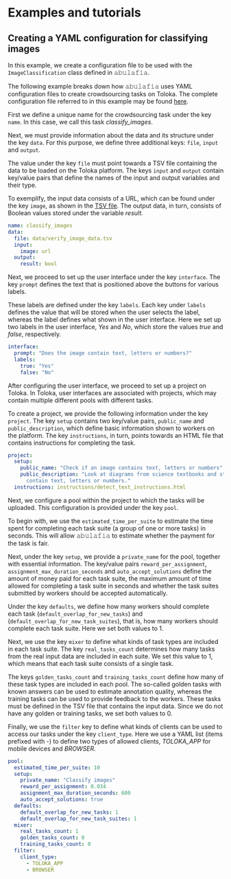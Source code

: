 # Examples and tutorials

## Creating a YAML configuration for classifying images

In this example, we create a configuration file to be used with the `ImageClassification` class defined in 𝚊𝚋𝚞𝚕𝚊𝚏𝚒𝚊.

The following example breaks down how 𝚊𝚋𝚞𝚕𝚊𝚏𝚒𝚊 uses YAML configuration files to create crowdsourcing tasks on Toloka. The complete configuration file referred to in this example may be found [here](config/classify_image.yaml).

First we define a unique name for the crowdsourcing task under the key `name`. In this case, we call this task *classify_images*.

Next, we must provide information about the data and its structure under the key `data`. For this purpose, we define three additional keys: `file`, `input` and `output`. 

The value under the key `file` must point towards a TSV file containing the data to be loaded on the Toloka platform. The keys `input` and `output` contain key/value pairs that define the names of the input and output variables and their type. 

To exemplify, the input data consists of a URL, which can be found under the key `image`, as shown in the [TSV file](data/verify_image_data.tsv). The output data, in turn, consists of Boolean values stored under the variable *result*.

```yaml
name: classify_images
data:
  file: data/verify_image_data.tsv
  input:
    image: url                    
  output:
    result: bool
```

Next, we proceed to set up the user interface under the key `interface`. The key `prompt` defines the text that is positioned above the buttons for various labels. 

These labels are defined under the key `labels`. Each key under `labels` defines the value that will be stored when the user selects the label, whereas the label defines what shown in the user interface. Here we set up two labels in the user interface, *Yes* and *No*, which store the values *true* and *false*, respectively.

```yaml
interface:
  prompt: "Does the image contain text, letters or numbers?"
  labels:
    true: "Yes"
    false: "No" 
```

After configuring the user interface, we proceed to set up a project on Toloka. In Toloka, user interfaces are associated with projects, which may contain multiple different pools with different tasks.

To create a project, we provide the following information under the key `project`. The key `setup` contains two key/value pairs, `public_name` and `public_description`, which define basic information shown to workers on the platform. The key `instructions`, in turn, points towards an HTML file that contains instructions for completing the task. 

```yaml
project:
  setup:
    public_name: "Check if an image contains text, letters or numbers"
    public_description: "Look at diagrams from science textbooks and state if they
      contain text, letters or numbers."
  instructions: instructions/detect_text_instructions.html
```

Next, we configure a pool within the project to which the tasks will be uploaded. This configuration is provided under the key `pool`.

To begin with, we use the `estimated_time_per_suite` to estimate the time spent for completing each task suite (a group of one or more tasks) in seconds. This will allow 𝚊𝚋𝚞𝚕𝚊𝚏𝚒𝚊 to estimate whether the payment for the task is fair.

Next, under the key `setup`, we provide a `private_name` for the pool, together with essential information. The key/value pairs `reward_per_assignment`, `assignment_max_duration_seconds` and `auto_accept_solutions` define the amount of money paid for each task suite, the maximum amount of time allowed for completing a task suite in seconds and whether the task suites submitted by workers should be accepted automatically.

Under the key `defaults`, we define how many workers should complete each task (`default_overlap_for_new_tasks`) and (`default_overlap_for_new_task_suites`), that is, how many workers should complete each task suite. Here we set both values to 1.

Next, we use the key `mixer` to define what kinds of task types are included in each task suite. The key `real_tasks_count` determines how many tasks from the real input data are included in each suite. We set this value to 1, which means that each task suite consists of a single task.

The keys `golden_tasks_count` and `training_tasks_count` define how many of these task types are included in each pool. The so-called golden tasks with known answers can be used to estimate annotation quality, whereas the training tasks can be used to provide feedback to the workers. These tasks must be defined in the TSV file that contains the input data. Since we do not have any golden or training tasks, we set both values to 0.

Finally, we use the `filter` key to define what kinds of clients can be used to access our tasks under the key `client_type`. Here we use a YAML list (items prefixed with -) to define two types of allowed clients, *TOLOKA_APP* for mobile devices and *BROWSER*. 

```yaml
pool:
  estimated_time_per_suite: 10
  setup:
    private_name: "Classify images"
    reward_per_assignment: 0.034
    assignment_max_duration_seconds: 600
    auto_accept_solutions: true
  defaults:
    default_overlap_for_new_tasks: 1
    default_overlap_for_new_task_suites: 1
  mixer:
    real_tasks_count: 1
    golden_tasks_count: 0
    training_tasks_count: 0
  filter:
    client_type:
      - TOLOKA_APP
      - BROWSER
```
